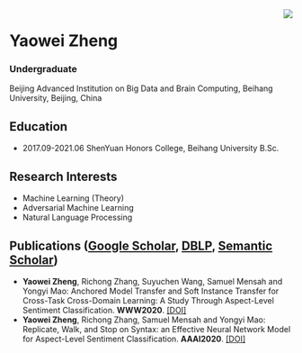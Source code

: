 <img align="right" src="https://github-readme-stats.vercel.app/api/top-langs/?username=hiyouga&hide=HTML" />

# Yaowei Zheng
### Undergraduate

Beijing Advanced Institution on Big Data and Brain Computing, Beihang University, Beijing, China

## Education

- 2017.09-2021.06 ShenYuan Honors College, Beihang University B.Sc.

## Research Interests

- Machine Learning (Theory)
- Adversarial Machine Learning
- Natural Language Processing

## Publications ([Google Scholar](https://scholar.google.com/citations?user=QQtacXUAAAAJ&hl=en), [DBLP](https://dblp.uni-trier.de/pers/hd/z/Zheng:Yaowei), [Semantic Scholar](https://www.semanticscholar.org/author/113048894))

- **Yaowei Zheng**, Richong Zhang, Suyuchen Wang, Samuel Mensah and Yongyi Mao: Anchored Model Transfer and Soft Instance Transfer for Cross-Task Cross-Domain Learning: A Study Through Aspect-Level Sentiment Classification. **WWW2020**. [[DOI]](https://doi.org/10.1145/3366423.3380034)
- **Yaowei Zheng**, Richong Zhang, Samuel Mensah and Yongyi Mao: Replicate, Walk, and Stop on Syntax: an Effective Neural Network Model for Aspect-Level Sentiment Classification. **AAAI2020**. [[DOI]](https://doi.org/10.1609/aaai.v34i05.6517)
